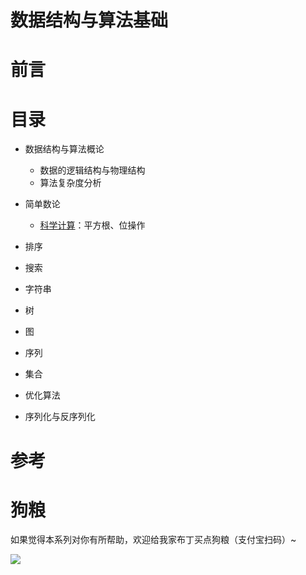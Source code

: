 # 数据结构与算法基础


# 前言

# 目录

- 数据结构与算法概论
    - 数据的逻辑结构与物理结构
    - 算法复杂度分析

- 简单数论

    - [科学计算]()：平方根、位操作

- 排序

- 搜索

- 字符串

- 树

- 图

- 序列

- 集合

- 优化算法

- 序列化与反序列化

# 参考

# 狗粮

如果觉得本系列对你有所帮助，欢迎给我家布丁买点狗粮（支付宝扫码）~

![](https://github.com/wxyyxc1992/OSS/blob/master/2017/8/1/Buding.jpg?raw=true)

